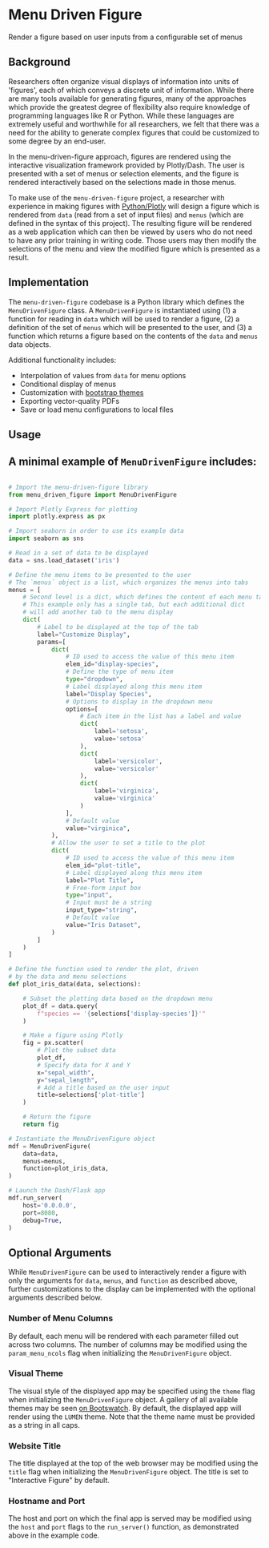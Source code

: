 # Menu Driven Figure
Render a figure based on user inputs from a configurable set of menus

## Background

Researchers often organize visual displays of information into units
of 'figures', each of which conveys a discrete unit of information.
While there are many tools available for generating figures, many of
the approaches which provide the greatest degree of flexibility also
require knowledge of programming languages like R or Python. While
these languages are extremely useful and worthwhile for all researchers,
we felt that there was a need for the ability to generate complex
figures that could be customized to some degree by an end-user.

In the menu-driven-figure approach, figures are rendered using the
interactive visualization framework provided by Plotly/Dash. The
user is presented with a set of menus or selection elements, and the
figure is rendered interactively based on the selections made in those
menus.

To make use of the `menu-driven-figure` project, a researcher with
experience in making figures with
[Python/Plotly](https://plotly.com/python/) will design a figure
which is rendered from `data` (read from a set of input files) and
`menus` (which are defined in the syntax of this project). The resulting
figure will be rendered as a web application which can then be viewed
by users who do not need to have any prior training in writing code.
Those users may then modify the selections of the menu and view the
modified figure which is presented as a result.

## Implementation

The `menu-driven-figure` codebase is a Python library which defines
the `MenuDrivenFigure` class. A `MenuDrivenFigure` is instantiated
using (1) a function for reading in `data` which will be used to render
a figure, (2) a definition of the set of `menus` which will be presented
to the user, and (3) a function which returns a figure based on the
contents of the `data` and `menus` data objects.

Additional functionality includes:
- Interpolation of values from `data` for menu options
- Conditional display of menus
- Customization with [bootstrap themes](https://www.bootstrapcdn.com/bootswatch/)
- Exporting vector-quality PDFs
- Save or load menu configurations to local files

## Usage

A minimal example of `MenuDrivenFigure` includes:
- 

```python

# Import the menu-driven-figure library
from menu_driven_figure import MenuDrivenFigure

# Import Plotly Express for plotting
import plotly.express as px

# Import seaborn in order to use its example data
import seaborn as sns

# Read in a set of data to be displayed
data = sns.load_dataset('iris')

# Define the menu items to be presented to the user
# The `menus` object is a list, which organizes the menus into tabs
menus = [
    # Second level is a dict, which defines the content of each menu tab
    # This example only has a single tab, but each additional dict
    # will add another tab to the menu display
    dict(
        # Label to be displayed at the top of the tab
        label="Customize Display",
        params=[
            dict(
                # ID used to access the value of this menu item
                elem_id="display-species",
                # Define the type of menu item
                type="dropdown",
                # Label displayed along this menu item
                label="Display Species",
                # Options to display in the dropdown menu
                options=[
                    # Each item in the list has a label and value
                    dict(
                        label='setosa',
                        value='setosa'
                    ),
                    dict(
                        label='versicolor',
                        value='versicolor'
                    ),
                    dict(
                        label='virginica',
                        value='virginica'
                    )
                ],
                # Default value
                value="virginica",
            ),
            # Allow the user to set a title to the plot
            dict(
                # ID used to access the value of this menu item
                elem_id="plot-title",
                # Label displayed along this menu item
                label="Plot Title",
                # Free-form input box
                type="input",
                # Input must be a string
                input_type="string",
                # Default value
                value="Iris Dataset",
            )
        ]
    )
]

# Define the function used to render the plot, driven
# by the data and menu selections
def plot_iris_data(data, selections):

    # Subset the plotting data based on the dropdown menu
    plot_df = data.query(
        f"species == '{selections['display-species']}'"
    )

    # Make a figure using Plotly
    fig = px.scatter(
        # Plot the subset data
        plot_df,
        # Specify data for X and Y
        x="sepal_width",
        y="sepal_length",
        # Add a title based on the user input
        title=selections['plot-title']
    )

    # Return the figure
    return fig

# Instantiate the MenuDrivenFigure object
mdf = MenuDrivenFigure(
    data=data,
    menus=menus,
    function=plot_iris_data,
)

# Launch the Dash/Flask app
mdf.run_server(
    host='0.0.0.0',
    port=8080,
    debug=True,
)
```

## Optional Arguments

While `MenuDrivenFigure` can be used to interactively render a figure
with only the arguments for `data`, `menus`, and `function` as described
above, further customizations to the display can be implemented with
the optional arguments described below.

### Number of Menu Columns

By default, each menu will be rendered with each parameter filled
out across two columns. The number of columns may be modified using
the `param_menu_ncols` flag when initializing the `MenuDrivenFigure`
object.

### Visual Theme

The visual style of the displayed app may be specified using the
`theme` flag when initializing the `MenuDrivenFigure` object. A gallery
of all available themes may be seen
[on Bootswatch](https://www.bootstrapcdn.com/bootswatch/).
By default, the displayed app will render using the `LUMEN` theme.
Note that the theme name must be provided as a string in all caps.

### Website Title

The title displayed at the top of the web browser may be modified
using the `title` flag when initializing the `MenuDrivenFigure` object.
The title is set to "Interactive Figure" by default.

### Hostname and Port

The host and port on which the final app is served may be modified
using the `host` and `port` flags to the `run_server()` function,
as demonstrated above in the example code.
